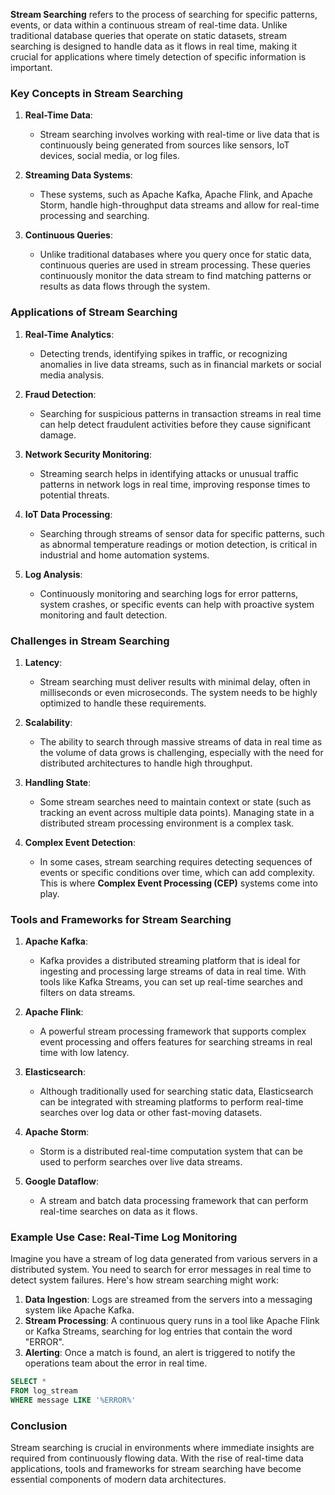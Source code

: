 **Stream Searching** refers to the process of searching for specific patterns, events, or data within a continuous stream of real-time data. Unlike traditional database queries that operate on static datasets, stream searching is designed to handle data as it flows in real time, making it crucial for applications where timely detection of specific information is important.

### Key Concepts in Stream Searching

1. **Real-Time Data**: 
   - Stream searching involves working with real-time or live data that is continuously being generated from sources like sensors, IoT devices, social media, or log files.
   
2. **Streaming Data Systems**: 
   - These systems, such as Apache Kafka, Apache Flink, and Apache Storm, handle high-throughput data streams and allow for real-time processing and searching.

3. **Continuous Queries**: 
   - Unlike traditional databases where you query once for static data, continuous queries are used in stream processing. These queries continuously monitor the data stream to find matching patterns or results as data flows through the system.

### Applications of Stream Searching

1. **Real-Time Analytics**:
   - Detecting trends, identifying spikes in traffic, or recognizing anomalies in live data streams, such as in financial markets or social media analysis.

2. **Fraud Detection**:
   - Searching for suspicious patterns in transaction streams in real time can help detect fraudulent activities before they cause significant damage.

3. **Network Security Monitoring**:
   - Streaming search helps in identifying attacks or unusual traffic patterns in network logs in real time, improving response times to potential threats.

4. **IoT Data Processing**:
   - Searching through streams of sensor data for specific patterns, such as abnormal temperature readings or motion detection, is critical in industrial and home automation systems.

5. **Log Analysis**:
   - Continuously monitoring and searching logs for error patterns, system crashes, or specific events can help with proactive system monitoring and fault detection.

### Challenges in Stream Searching

1. **Latency**:
   - Stream searching must deliver results with minimal delay, often in milliseconds or even microseconds. The system needs to be highly optimized to handle these requirements.
   
2. **Scalability**:
   - The ability to search through massive streams of data in real time as the volume of data grows is challenging, especially with the need for distributed architectures to handle high throughput.

3. **Handling State**:
   - Some stream searches need to maintain context or state (such as tracking an event across multiple data points). Managing state in a distributed stream processing environment is a complex task.

4. **Complex Event Detection**:
   - In some cases, stream searching requires detecting sequences of events or specific conditions over time, which can add complexity. This is where **Complex Event Processing (CEP)** systems come into play.

### Tools and Frameworks for Stream Searching

1. **Apache Kafka**:
   - Kafka provides a distributed streaming platform that is ideal for ingesting and processing large streams of data in real time. With tools like Kafka Streams, you can set up real-time searches and filters on data streams.

2. **Apache Flink**:
   - A powerful stream processing framework that supports complex event processing and offers features for searching streams in real time with low latency.

3. **Elasticsearch**:
   - Although traditionally used for searching static data, Elasticsearch can be integrated with streaming platforms to perform real-time searches over log data or other fast-moving datasets.

4. **Apache Storm**:
   - Storm is a distributed real-time computation system that can be used to perform searches over live data streams.

5. **Google Dataflow**:
   - A stream and batch data processing framework that can perform real-time searches on data as it flows.

### Example Use Case: Real-Time Log Monitoring

Imagine you have a stream of log data generated from various servers in a distributed system. You need to search for error messages in real time to detect system failures. Here's how stream searching might work:

1. **Data Ingestion**: Logs are streamed from the servers into a messaging system like Apache Kafka.
2. **Stream Processing**: A continuous query runs in a tool like Apache Flink or Kafka Streams, searching for log entries that contain the word "ERROR".
3. **Alerting**: Once a match is found, an alert is triggered to notify the operations team about the error in real time.

```sql
SELECT *
FROM log_stream
WHERE message LIKE '%ERROR%'
```

### Conclusion

Stream searching is crucial in environments where immediate insights are required from continuously flowing data. With the rise of real-time data applications, tools and frameworks for stream searching have become essential components of modern data architectures.
